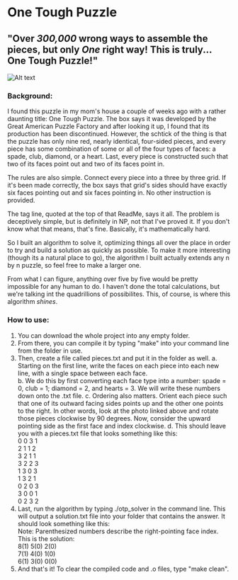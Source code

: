 # One Tough Puzzle

## "Over *300,000* wrong ways to assemble the pieces, but only *One* right way! This is truly... One Tough Puzzle!"

![Alt text](https://camo.githubusercontent.com/39b05d8cdf9c3548d5866610e36c5b1b16e2175578f38acec873c78a689eabbe/68747470733a2f2f7261772e6769746875622e636f6d2f646f756764726f7065722f70757a7a6c652f617474656d70745f322f70757a7a6c652e706e67)

### Background:

I found this puzzle in my mom's house a couple of weeks ago with a rather 
daunting title: One Tough Puzzle. The box says it was developed by the Great
American Puzzle Factory and after looking it up, I found that its production 
has been discontinued. However, the schtick of the thing is that the puzzle has 
only nine red, nearly identical, four-sided pieces, and every piece has some 
combination of some or all of the four types of faces: a spade, club, diamond, 
or a heart. Last, every piece is constructed such that two of its faces point 
out and two of its faces point in.

The rules are also simple. Connect every piece into a three by three grid. If it's 
been made correctly, the box says that grid's sides should have exactly six faces 
pointing out and six faces pointing in. No other instruction is provided. 

The tag line, quoted at the top of that ReadMe, says it all. The problem is deceptively
simple, but is definitely in NP, not that I've proved it. If you don't know what that
means, that's fine. Basically, it's mathematically hard.

So I built an algorithm to solve it, optimizing things all over the place in order to
try and build a solution as quickly as possible. To make it more interesting (though 
its a natural place to go), the algorithm I built actually extends any n by n puzzle, 
so feel free to make a larger one.

From what I can figure, anything over five by five would be pretty impossible for any human
to do. I haven't done the total calculations, but we're talking int the quadrillions of 
possibilites. This, of course, is where this algorithm *shines*. 

### How to use:

1. You can download the whole project into any empty folder. 
2. From there, you can compile it by typing "make" into your command line from the folder in use.
3. Then, create a file called pieces.txt and put it in the folder as well. 
    a. Starting on the first line, write the faces on each piece into each new line, with a single
       space between each face.  
    b. We do this by first converting each face type into a number: spade = 0, club = 1; diamond = 2,
       and hearts = 3. We will write these numbers down onto the .txt file.
    c. Ordering also matters. Orient each piece such that one of its outward facing sides points up
       and the other one points to the right. In other words, look at the photo linked above and rotate
       those pieces clockwise by 90 degrees. Now, consider the upward pointing side as the first face and
       index clockwise. 
    d. This should leave you with a pieces.txt file that looks something like this:  
        0 0 3 1  
        2 1 1 2  
        3 2 1 1  
        3 2 2 3  
        1 3 0 3  
        1 3 2 1  
        0 2 0 3  
        3 0 0 1  
        0 2 3 2  
5. Last, run the algorithm by typing ./otp_solver in the command line. This will output a solution.txt
   file into your folder that contains the answer. It should look something like this:  
    Note: Parenthesized numbers describe the right-pointing face index.  
    This is the solution:  
    8(1) 5(0) 2(0)  
    7(1) 4(0) 1(0)  
    6(1) 3(0) 0(0)  
6. And that's it! To clear the compiled code and .o files, type "make clean". 

